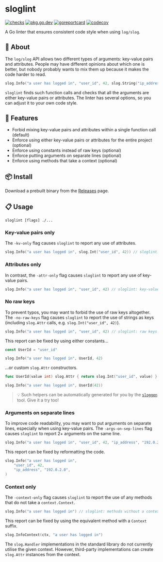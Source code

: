 # sloglint

[![checks](https://github.com/go-simpler/sloglint/actions/workflows/checks.yml/badge.svg)](https://github.com/go-simpler/sloglint/actions/workflows/checks.yml)
[![pkg.go.dev](https://pkg.go.dev/badge/go-simpler.org/sloglint.svg)](https://pkg.go.dev/go-simpler.org/sloglint)
[![goreportcard](https://goreportcard.com/badge/go-simpler.org/sloglint)](https://goreportcard.com/report/go-simpler.org/sloglint)
[![codecov](https://codecov.io/gh/go-simpler/sloglint/branch/main/graph/badge.svg)](https://codecov.io/gh/go-simpler/sloglint)

A Go linter that ensures consistent code style when using `log/slog`.

## 📌 About

The `log/slog` API allows two different types of arguments: key-value pairs and attributes.
People may have different opinions about which one is better,
but nobody probably wants to mix them up because it makes the code harder to read.

```go
slog.Info("a user has logged in", "user_id", 42, slog.String("ip_address", "192.0.2.0")) // ugh
```

`sloglint` finds such function calls and checks that all the arguments are either key-value pairs or attributes.
The linter has several options, so you can adjust it to your own code style.

## 🚀 Features

* Forbid mixing key-value pairs and attributes within a single function call (default)
* Enforce using either key-value pairs or attributes for the entire project (optional)
* Enforce using constants instead of raw keys (optional)
* Enforce putting arguments on separate lines (optional)
* Enforce using methods that take a context (optional)

## 📦 Install

Download a prebuilt binary from the [Releases][1] page.

## 📋 Usage

```shell
sloglint [flags] ./...
```

### Key-value pairs only

The `-kv-only` flag causes `sloglint` to report any use of attributes.

```go
slog.Info("a user has logged in", slog.Int("user_id", 42)) // sloglint: attributes should not be used
```

### Attributes only

In contrast, the `-attr-only` flag causes `sloglint` to report any use of key-value pairs.

```go
slog.Info("a user has logged in", "user_id", 42) // sloglint: key-value pairs should not be used
```

### No raw keys

To prevent typos, you may want to forbid the use of raw keys altogether.
The `-no-raw-keys` flag causes `sloglint` to report the use of strings as keys (including `slog.Attr` calls, e.g. `slog.Int("user_id", 42)`).

```go
slog.Info("a user has logged in", "user_id", 42) // sloglint: raw keys should not be used
```

This report can be fixed by using either constants...

```go
const UserId = "user_id"

slog.Info("a user has logged in", UserId, 42)
```

...or custom `slog.Attr` constructors.

```go
func UserId(value int) slog.Attr { return slog.Int("user_id", value) }

slog.Info("a user has logged in", UserId(42))
```

> 💡 Such helpers can be automatically generated for you by the [`sloggen`][2] tool. Give it a try too!

### Arguments on separate lines

To improve code readability, you may want to put arguments on separate lines, especially when using key-value pairs.
The `-args-on-sep-lines` flag causes `sloglint` to report 2+ arguments on the same line.

```go
slog.Info("a user has logged in", "user_id", 42, "ip_address", "192.0.2.0") // sloglint: arguments should be put on separate lines
```

This report can be fixed by reformatting the code.

```go
slog.Info("a user has logged in",
    "user_id", 42,
    "ip_address", "192.0.2.0",
)
```

### Context only

The `-context-only` flag causes `sloglint` to report the use of any methods that do not take a `context.Context`.

```go
slog.Info("a user has logged in") // sloglint: methods without a context should not be used
```

This report can be fixed by using the equivalent method with a `Context` suffix.

```go
slog.InfoContext(ctx, "a user has logged in")
```

The `slog.Handler` implementations in the standard library do not currently utilise the given
context. However, third-party implementations can create `slog.Attr` instances from the context.

[1]: https://github.com/go-simpler/sloglint/releases
[2]: https://github.com/go-simpler/sloggen
